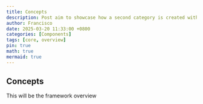 ```yaml
---
title: Concepts
description: Post aim to showcase how a second category is created without subcategories
author: Francisco
date: 2025-03-20 11:33:00 +0800
categories: [Components]
tags: [core, overview]
pin: true
math: true
mermaid: true
---
```


## Concepts

This will be the framework overview
